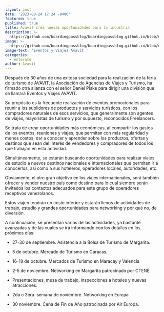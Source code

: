 ```yaml
---
layout: post
date: '2023-08-24 17:24 -0400'
featured: true
published: true
title: Avavit crea nuevas oportunidades para la industria
description: >-
  https://github.com/boardingpassblog/boardingpassblog.github.io/blob/main/assets/images/avavit_bp.jpg?raw=true
image: >-
  https://github.com/boardingpassblog/boardingpassblog.github.io/blob/main/assets/images/avavit_bp.jpg?raw=true
image-text: 'Eventos y Viajes Avavit '
categories:
  - enterate
author: Avavit
---
```

Después de 30 años de una exitosa sociedad para la realización de la feria de turismo de AVAVIT, la Asociación de Agencias de Viajes y Turismo, ha firmado otra alianza con el señor Daniel Piske para dirigir una división que se llamará Eventos y Viajes AVAVIT.

Su propósito es la frecuente realización de eventos promocionales para reunir a los suplidores de productos y servicios turísticos, con los compradores naturales de esos servicios, que generalmente son agentes de viajes, mayoristas de turismo y por supuesto, reconocidos Freelancers.

Se trata de crear oportunidades más económicas, al compartir los gastos de los eventos, reuniones y viajes, que permitan con más regularidad y menos costos, dar a conocer y aprender sobre los productos, ofertas y destinos que sean del interés de vendedores y compradores de todos los que trabajan en esta actividad.

Simultáneamente, se estarán buscando oportunidades para realizar viajes de estudio a nuevos destinos nacionales e internacionales que permitan ir a conocerlos, así como a sus hoteleros, operadores locales, autoridades, etc.

Obviamente, el otro gran objetivo en los viajes internacionales, será también ofrecer y vender nuestro país como destino para lo cual siempre serán invitados los contactos adecuados para este grupo de operadores receptivos venezolanos.

Estos viajen tendrán un costo inferior y estarán llenos de actividades de trabajo, estudio y grandes oportunidades para networking y por qué no, de diversión.

A continuación, se presentan varias de las actividades, ya bastante avanzadas y de las cuáles se irá informando con los detalles en los próximos días:

- 27-30 de septiembre. Asistencia a la Bolsa de Turismo de Margarita.

- 5 de octubre. Mercado de Turismo en Caracas.

- 16-18 de octubre. Mercados de Turismo en Maracay y Valencia.

- 2-5 de noviembre. Networking en Margarita patrocinado por CTENE.

- Presentaciones, mesa de trabajo, inspecciones a hoteles y nuevas atracciones.

- 2da o 3era. semana de noviembre. Networking en Europa

- 30 noviembre. Cena de Fin de Año patrocinada por Air Europa.

